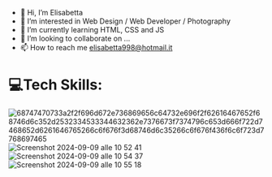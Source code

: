 - 👋 Hi, I’m Elisabetta
- 👀 I’m interested in Web Design / Web Developer / Photography
- 🌱 I’m currently learning HTML, CSS and JS
- 💞️ I’m looking to collaborate on ...
- 📫 How to reach me elisabetta998@hotmail.it

<!---
EliMarago/EliMarago is a ✨ special ✨ repository because its `README.md` (this file) appears on your GitHub profile.
You can click the Preview link to take a look at your changes.
--->




 **<h1> 💻Tech Skills:</h1>**



![68747470733a2f2f696d672e736869656c64732e696f2f62616467652f68746d6c352d2532334533344632362e7376673f7374796c653d666f722d7468652d6261646765266c6f676f3d68746d6c35266c6f676f436f6c6f723d7768697465](https://github.com/user-attachments/assets/c6809225-cd47-4ec7-9be0-76d68dd04734)  ![Screenshot 2024-09-09 alle 10 52 41](https://github.com/user-attachments/assets/e45f6e6a-0851-4390-a3c4-f5ba590dc750) ![Screenshot 2024-09-09 alle 10 54 37](https://github.com/user-attachments/assets/ef07c2f2-2f0e-4c7c-847a-6441b5beb5bc)  ![Screenshot 2024-09-09 alle 10 55 18](https://github.com/user-attachments/assets/b1e69e3c-fda6-4e8c-88a5-dedafc9c038b)




